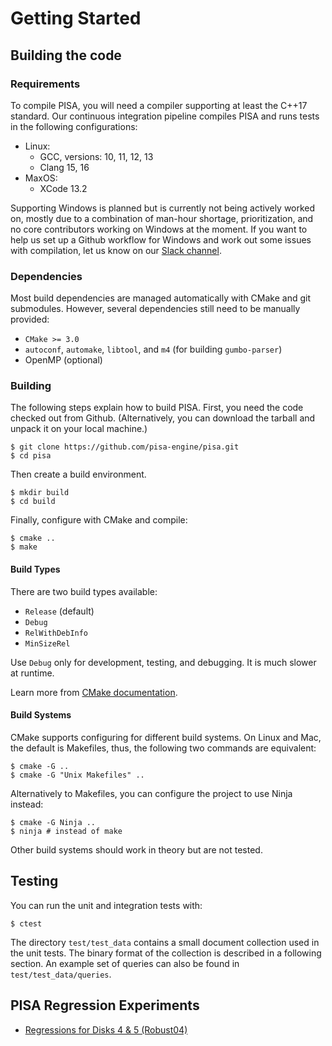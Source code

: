 # Getting Started

## Building the code

### Requirements

To compile PISA, you will need a compiler supporting at least the C++17
standard. Our continuous integration pipeline compiles PISA and runs
tests in the following configurations:
- Linux:
    - GCC, versions: 10, 11, 12, 13
    - Clang 15, 16
- MaxOS:
    - XCode 13.2

Supporting Windows is planned but is currently not being actively worked on,
mostly due to a combination of man-hour shortage, prioritization, and no
core contributors working on Windows at the moment.
If you want to help us set up a Github workflow for Windows and work out
some issues with compilation, let us know on our
[Slack channel](https://join.slack.com/t/pisa-engine/shared_invite/zt-dbxrm1mf-RtQMZTqxxlhOJsv3GHUErw).

### Dependencies

Most build dependencies are managed automatically with CMake and git submodules.
However, several dependencies still need to be manually provided:

- `CMake >= 3.0`
- `autoconf`,  `automake`, `libtool`, and `m4` (for building `gumbo-parser`)
- OpenMP (optional)

### Building

The following steps explain how to build PISA.
First, you need the code checked out from Github.
(Alternatively, you can download the tarball and unpack it on your local machine.)

```shell
$ git clone https://github.com/pisa-engine/pisa.git
$ cd pisa
```

Then create a build environment.

```shell
$ mkdir build
$ cd build
```

Finally, configure with CMake and compile:

```shell
$ cmake ..
$ make
```

#### Build Types

There are two build types available:
- `Release` (default)
- `Debug`
- `RelWithDebInfo`
- `MinSizeRel`

Use `Debug` only for development, testing, and debugging. It is much slower at runtime.

Learn more from [CMake documentation](https://cmake.org/cmake/help/latest/variable/CMAKE_BUILD_TYPE.html).

#### Build Systems

CMake supports configuring for different build systems.
On Linux and Mac, the default is Makefiles, thus, the following two commands are equivalent:

```shell
$ cmake -G ..
$ cmake -G "Unix Makefiles" ..
```

Alternatively to Makefiles, you can configure the project to use Ninja instead:

```shell
$ cmake -G Ninja ..
$ ninja # instead of make
```

Other build systems should work in theory but are not tested.

## Testing

You can run the unit and integration tests with:

```shell
$ ctest
```

The directory `test/test_data` contains a small document collection used in the
unit tests. The binary format of the collection is described in a following
section.
An example set of queries can also be found in `test/test_data/queries`.

## PISA Regression Experiments

+ [Regressions for Disks 4 & 5 (Robust04)](experiments/regression-robust04.html)
